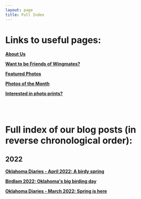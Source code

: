 ```yaml
---
layout: page
title: Full Index
---
```




# Links to useful pages:

**[About Us](https://www.wing-mates.com/aboutme/)**

**[Want to be Friends of Wingmates?](https://www.wing-mates.com/friends/)**

**[Featured Photos](https://www.wing-mates.com/featured/)**

**[Photos of the Month](https://www.wing-mates.com/potm/)**

**[Interested in photo prints?](https://www.wing-mates.com/prints/)**

<br>
<br>


# Full index of our blog posts (in reverse chronological order):

## 2022

**[Oklahoma Diaries - April 2022: A birdy spring](https://www.wing-mates.com/2022/05/05/OK_diary_Apr22/)**

**[Birdlam 2022: Oklahoma's big birding day](https://www.wing-mates.com/2022/03/03/Birdlam_22/)**

**[Oklahoma Diaries - March 2022: Spring is here](https://www.wing-mates.com/2022/03/03/OK_diary_Mar22/)**

